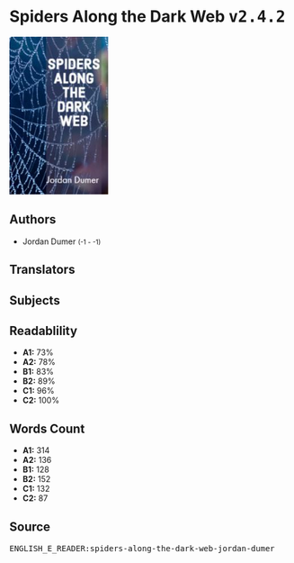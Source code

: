 # Spiders Along the Dark Web <kbd>v2.4.2</kbd>

![](./cover.medium.jpg "")

## Authors


 - Jordan Dumer <small>(-1 - -1)</small>

## Translators



## Subjects



## Readablility


 - **A1:** 73%
 - **A2:** 78%
 - **B1:** 83%
 - **B2:** 89%
 - **C1:** 96%
 - **C2:** 100%

## Words Count


 - **A1:** 314
 - **A2:** 136
 - **B1:** 128
 - **B2:** 152
 - **C1:** 132
 - **C2:** 87

## Source


<kbd>ENGLISH_E_READER:spiders-along-the-dark-web-jordan-dumer</kbd>
